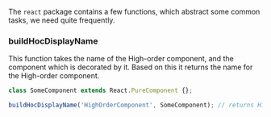 The `react` package contains a few functions, which abstract some common tasks, we need quite frequently.

### buildHocDisplayName

This function takes the name of the High-order component, and the component which is decorated by it. Based on this it
returns the name for the High-order component.

```javascript static
class SomeComponent extends React.PureComponent {};

buildHocDisplayName('HighOrderComponent', SomeComponent); // returns HighOrderComponent(SomeComponent)
```
